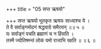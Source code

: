 +++
title = "05 सप्त ऋषयो"

+++
सप्त ऋषयो भूतकृत ऋषयः साध्याश्च ये ।  
ते वै सर्वाङ्गमोदनं श्रद्धयाग्रे समैरयन् ॥॥ ५ ॥  
यः सर्वाङ्गं पचति ब्रह्माणं च न हिंसति ।  
तस्मै ज्योतिष्मन्तं लोकं यमो राजाभि रक्षति ॥ ॥ ६ ॥